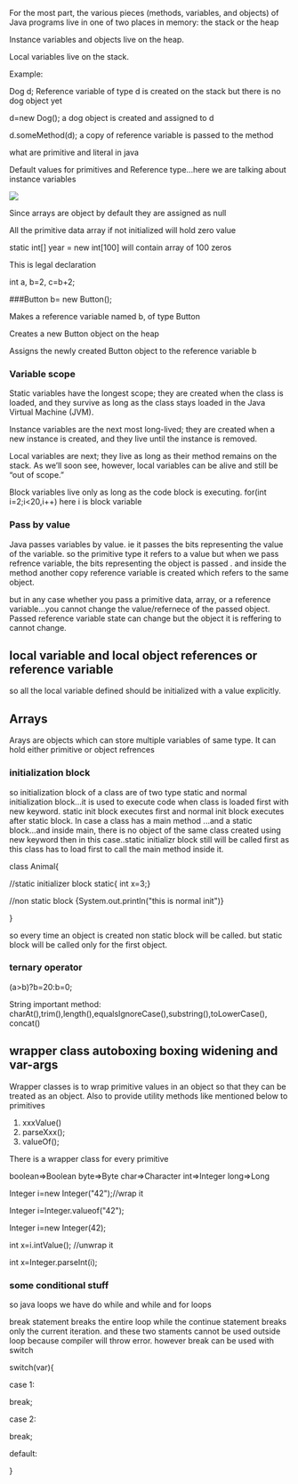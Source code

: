 For the most part, the various pieces (methods, variables, and objects) of Java programs live in one of two places in memory: the stack or the heap

Instance variables and objects live on the heap.

Local variables live on the stack.

Example:

Dog d; Reference variable of type d is created on the stack but there is no dog object yet

d=new Dog(); a dog object is created and assigned to d

d.someMethod(d); a copy of reference variable is passed to the method

what are primitive and literal in java

Default values for primitives and Reference type...here we are talking about instance variables

![](http://apprize.info/javascript/oca_2/oca_2.files/image382.jpg)

Since arrays are object by default they are assigned as null

All the primitive data array if not initialized will hold zero value

static int[] year = new int[100] will contain array of 100 zeros


This is legal declaration 

int a, b=2, c=b+2;

###Button b= new Button();

Makes a reference variable named b, of type Button

Creates a new Button object on the heap

Assigns the newly created Button object to the reference variable b


### Variable scope

Static variables have the longest scope; they are created when the class is loaded, and they survive as long as the class stays loaded in the Java Virtual Machine (JVM).

Instance variables are the next most long-lived; they are created when a new instance is created, and they live until the instance is removed.

Local variables are next; they live as long as their method remains on the stack. As we’ll soon see, however, local variables can be alive and still be “out of scope.”

Block variables live only as long as the code block is executing. for(int i=2;i<20,i++) here i is block variable



### Pass by value

Java passes variables by value. ie it passes the bits representing the value of the variable. so the primitive type it refers to a value but when we pass refrence variable, the bits representing the object is passed . and inside the method another copy reference variable is created which refers to the same object.

but in any case whether you pass a primitive data, array, or a reference variable...you cannot change the value/refernece of the passed object. Passed reference variable state can change but the object it is reffering to cannot change.

## local variable and local object references or reference variable

so all the local variable defined should be initialized with a value explicitly. 

## Arrays

Arays are objects which can store multiple variables of same type. It can hold either primitive or object refrences


### initialization block

so initialization block of a class are of two type static and normal initialization block...it is used to execute code when class is loaded first with new keyword. static init block executes first and normal init block executes after static block. In case a class has a main method ...and a static block...and inside main, there is no object of the same class created using new keyword then in this case..static initializr block still will be called first as this class has to load first to call the main method inside it.

class Animal{

//static initializer block
static{ int x=3;}

//non static block
{System.out.println("this is normal init")}

}

so every time an object is created non static block will be called. but static block will be called only for the first object.


### ternary operator

(a>b)?b=20:b=0;

String important method: charAt(),trim(),length(),equalsIgnoreCase(),substring(),toLowerCase(), concat()

## wrapper class autoboxing boxing widening and var-args

Wrapper classes is to wrap primitive values in an object so that they can be treated as an object. Also to provide utility methods like mentioned below to primitives


1) xxxValue()
2) parseXxx();
3) valueOf();

There is a wrapper class for every primitive

boolean=>Boolean  byte=>Byte  char=>Character int=>Integer  long=>Long


Integer i=new Integer("42");//wrap it

Integer i=Integer.valueof("42");

Integer i=new Integer(42); 

int x=i.intValue();  //unwrap it

int x=Integer.parseInt(i);


### some conditional stuff

so java loops we have do while and while and for loops

break statement breaks the entire loop while the continue statement breaks only the current iteration. and these two staments cannot be used outside loop because compiler will throw error. however break can be used with switch

switch(var){

  case 1:

   break;

case 2:

  break;

default:

}





